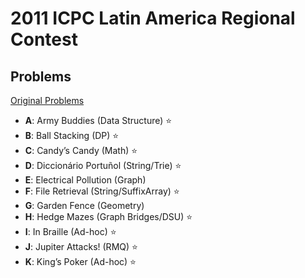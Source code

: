 # **2011 ICPC Latin America Regional Contest**


## Problems

[Original Problems](http://matcomgrader.com/media/contests/6221/latam2011.pdf)

- **A**: Army Buddies (Data Structure) ⭐
- **B**: Ball Stacking (DP) ⭐
- **C**: Candy’s Candy (Math) ⭐
- **D**: Diccionário Portuñol (String/Trie) ⭐
- **E**: Electrical Pollution (Graph)
- **F**: File Retrieval (String/SuffixArray) ⭐
- **G**: Garden Fence (Geometry)
- **H**: Hedge Mazes (Graph Bridges/DSU) ⭐
- **I**: In Braille (Ad-hoc) ⭐ 
- **J**: Jupiter Attacks! (RMQ) ⭐
- **K**: King’s Poker (Ad-hoc) ⭐